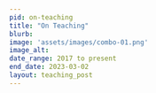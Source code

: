 ```yaml
---
pid: on-teaching
title: "On Teaching"
blurb:
image: 'assets/images/combo-01.png'
image_alt: 
date_range: 2017 to present
end_date: 2023-03-02
layout: teaching_post
---
```

